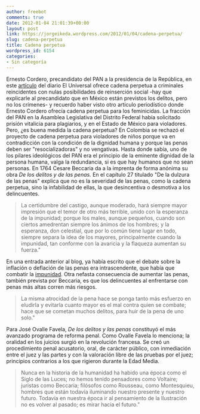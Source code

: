 ```yaml
---
author: freebot
comments: true
date: 2012-01-04 21:01:39+00:00
layout: post
link: https://jorgeikeda.wordpress.com/2012/01/04/cadena-perpetua/
slug: cadena-perpetua
title: Cadena perpetua
wordpress_id: 6154
categories:
- Sin categoría
---
```


Ernesto Cordero, precandidato del PAN a la presidencia de la República, en este [artículo](http://www.eluniversal.com.mx/nacion/191698.html) del diario El Universal ofrece cadena perpetua a criminales reincidentes con nulas posibilidades de reinserción social -hay que explicarle al precandidato que en México están previstos los delitos, pero no los crímenes- y recuerdo haber visto otro artículo periodístico donde Ernesto Cordero ofrecía cadena perpetua para los feminicidas. La fracción del PAN en la Asamblea Legislativa del Distrito Federal había solicitado prisión vitalicia para plagiarios, y en el Estado de México para violadores. Pero, ¿es buena medida la cadena perpetua? 
En Colombia se rechazó el proyecto de cadena perpetua para violadores de niños porque va en contradicción con la condición de la dignidad humana y porque las penas deben ser  "resocializadoras" y no vengativas. Hasta donde sabía, uno de los pilares ideológicos del PAN era el principio de la eminente dignidad de la persona humana, valga la redundancia, si es que hay humanos que no sean personas. 
En 1764 Cesare Beccaria da a la imprenta de forma anónima su obra _De los delitos y de las penas._ En el capítulo 27 titulado "De la dulzura de las penas" explica que no es la severidad de las penas, como la cadena perpetua, sino la infabilidad de ellas, la que desincentiva o desmotiva a los delincuentes.



<blockquote>La certidumbre del castigo, aunque moderado, hará siempre mayor impresión que el temor de otro más terrible, unido con la esperanza de la impunidad; porque los males, aunque pequeños, cuando son ciertos amedrentan siempre los ánimos de los hombres; y la esperanza, don celestial, que por lo común tiene lugar en todo, siempre separa la idea de los mayores, principalmente cuando la impunidad, tan conforme con la avaricia y la flaqueza aumentan su fuerza."</blockquote>



En una entrada anterior al blog, ya había escrito que el debate sobre la inflación o deflación de las penas era intrascendente, que había que combatir la [impunidad](http://www.jorgeikeda.com/wordpress/?p=368). 
Otra nefasta consecuencia de aumentar las penas, también prevista por Beccaria, es que los delincuentes al enfrentarse con penas más altas corren más riesgos.





<blockquote>La misma atrocidad de la pena hace se ponga tanto más esfuerzo en eludirla y evitarla cuanto mayor es el mal contra quien se combate; hace que se cometan muchos delitos, para huir de la pena de uno solo."</blockquote>




Para José Ovalle Favela, _De los delitos y las penas_ constituyó el más avanzado programa de reforma penal. Como Ovalle Favela lo menciona; la oralidad en los juicios surgió en la revolución francesa. Se creó un procedimiento penal acusatorio, oral, de carácter público, con inmediación entre el juez y las partes y con la valoración libre de las pruebas por el juez; principios contrarios a los que rigieron durante la Edad Media. 





<blockquote>Nunca en la historia de la humanidad ha habido una época como el Siglo de las Luces; no hemos tenido pensadores como Voltaire; juristas como Beccaria; filósofos como Rousseau, como Montesquieu, hombres que están todavía iluminando nuestro presente y nuestro futuro. Todavía en nuestra época ir al pensamiento de la Ilustración no es volver al pasado; es mirar hacia el futuro."</blockquote>




